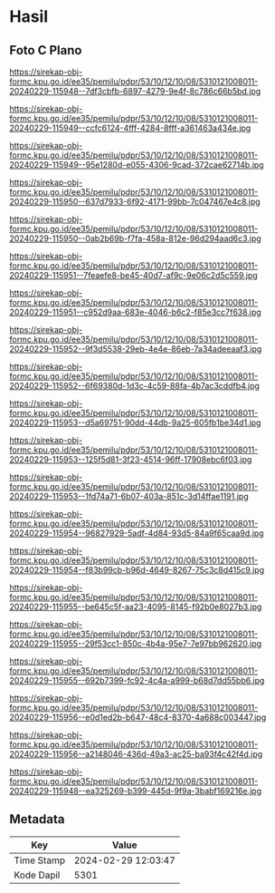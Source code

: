 # Hasil

## Foto C Plano

https://sirekap-obj-formc.kpu.go.id/ee35/pemilu/pdpr/53/10/12/10/08/5310121008011-20240229-115948--7df3cbfb-6897-4279-9e4f-8c786c66b5bd.jpg

https://sirekap-obj-formc.kpu.go.id/ee35/pemilu/pdpr/53/10/12/10/08/5310121008011-20240229-115949--ccfc6124-4fff-4284-8fff-a361463a434e.jpg

https://sirekap-obj-formc.kpu.go.id/ee35/pemilu/pdpr/53/10/12/10/08/5310121008011-20240229-115949--95e1280d-e055-4306-9cad-372cae62714b.jpg

https://sirekap-obj-formc.kpu.go.id/ee35/pemilu/pdpr/53/10/12/10/08/5310121008011-20240229-115950--637d7933-6f92-4171-99bb-7c047467e4c8.jpg

https://sirekap-obj-formc.kpu.go.id/ee35/pemilu/pdpr/53/10/12/10/08/5310121008011-20240229-115950--0ab2b69b-f7fa-458a-812e-96d294aad6c3.jpg

https://sirekap-obj-formc.kpu.go.id/ee35/pemilu/pdpr/53/10/12/10/08/5310121008011-20240229-115951--7feaefe8-be45-40d7-af9c-9e06c2d5c559.jpg

https://sirekap-obj-formc.kpu.go.id/ee35/pemilu/pdpr/53/10/12/10/08/5310121008011-20240229-115951--c952d9aa-683e-4046-b6c2-f85e3cc7f638.jpg

https://sirekap-obj-formc.kpu.go.id/ee35/pemilu/pdpr/53/10/12/10/08/5310121008011-20240229-115952--9f3d5538-29eb-4e4e-86eb-7a34adeeaaf3.jpg

https://sirekap-obj-formc.kpu.go.id/ee35/pemilu/pdpr/53/10/12/10/08/5310121008011-20240229-115952--6f69380d-1d3c-4c59-88fa-4b7ac3cddfb4.jpg

https://sirekap-obj-formc.kpu.go.id/ee35/pemilu/pdpr/53/10/12/10/08/5310121008011-20240229-115953--d5a69751-90dd-44db-9a25-605fb1be34d1.jpg

https://sirekap-obj-formc.kpu.go.id/ee35/pemilu/pdpr/53/10/12/10/08/5310121008011-20240229-115953--125f5d81-3f23-4514-96ff-17908ebc6f03.jpg

https://sirekap-obj-formc.kpu.go.id/ee35/pemilu/pdpr/53/10/12/10/08/5310121008011-20240229-115953--1fd74a71-6b07-403a-851c-3d14ffae1191.jpg

https://sirekap-obj-formc.kpu.go.id/ee35/pemilu/pdpr/53/10/12/10/08/5310121008011-20240229-115954--96827929-5adf-4d84-93d5-84a9f65caa9d.jpg

https://sirekap-obj-formc.kpu.go.id/ee35/pemilu/pdpr/53/10/12/10/08/5310121008011-20240229-115954--f83b99cb-b96d-4649-8267-75c3c8d415c9.jpg

https://sirekap-obj-formc.kpu.go.id/ee35/pemilu/pdpr/53/10/12/10/08/5310121008011-20240229-115955--be645c5f-aa23-4095-8145-f92b0e8027b3.jpg

https://sirekap-obj-formc.kpu.go.id/ee35/pemilu/pdpr/53/10/12/10/08/5310121008011-20240229-115955--29f53cc1-850c-4b4a-95e7-7e97bb962620.jpg

https://sirekap-obj-formc.kpu.go.id/ee35/pemilu/pdpr/53/10/12/10/08/5310121008011-20240229-115955--692b7399-fc92-4c4a-a999-b68d7dd55bb6.jpg

https://sirekap-obj-formc.kpu.go.id/ee35/pemilu/pdpr/53/10/12/10/08/5310121008011-20240229-115956--e0d1ed2b-b647-48c4-8370-4a688c003447.jpg

https://sirekap-obj-formc.kpu.go.id/ee35/pemilu/pdpr/53/10/12/10/08/5310121008011-20240229-115956--a2148046-436d-49a3-ac25-ba93f4c42f4d.jpg

https://sirekap-obj-formc.kpu.go.id/ee35/pemilu/pdpr/53/10/12/10/08/5310121008011-20240229-115948--ea325269-b399-445d-9f9a-3babf169216e.jpg


## Metadata

| Key        | Value               |
| ---------- | ------------------- |
| Time Stamp | 2024-02-29 12:03:47 |
| Kode Dapil | 5301                |



